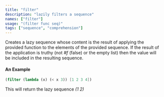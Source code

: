 ```yaml
---
title: "filter"
description: "lazily filters a sequence"
names: ["filter"]
usage: "(filter func seq)"
tags: ["sequence", "comprehension"]
---
```


Creates a lazy sequence whose content is the result of applying the provided function to the elements of the provided sequence. If the result of the application is truthy (not _#f_ (false) or the empty list) then the value will be included in the resulting sequence.

#### An Example

```scheme
(filter (lambda (x) (< x 3)) [1 2 3 4])
```

This will return the lazy sequence _(1 2)_
